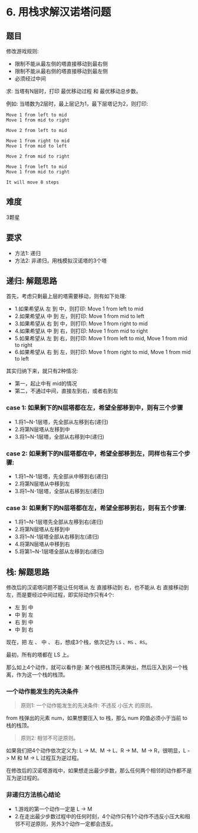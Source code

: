 # 6. 用栈求解汉诺塔问题

## 题目
修改游戏规则: 
* 限制不能从最左侧的塔直接移动到最右侧
* 限制不能从最右侧的塔直接移动到最左侧
* 必须经过中间

求: 当塔有N层时，打印 最优移动过程 和 最优移动总步数。


例如: 当塔数为2层时，最上层记为1，最下层塔记为2，则打印:
```text
Move 1 from left to mid
Move 1 from mid to right

Move 2 from left to mid

Move 1 from right to mid
Move 1 from mid to left

Move 2 from mid to right

Move 1 from left to mid
Move 1 from mid to right

It will move 8 steps
```

## 难度
3颗星


## 要求
* 方法1: 递归
* 方法2: 非递归，用栈模拟汉诺塔的3个塔


## 递归: 解题思路
首先，考虑只剩最上层的塔需要移动，则有如下处理:
* 1.如果希望从 左 到 中，则打印: Move 1 from left to mid
* 2.如果希望从 中 到 左，则打印: Move 1 from mid to left
* 3.如果希望从 右 到 中，则打印: Move 1 from right to mid
* 4.如果希望从 中 到 右，则打印: Move 1 from mid to right
* 5.如果希望从 左 到 右，则打印: Move 1 from left to mid, Move 1 from mid to right
* 6.如果希望从 右 到 左，则打印: Move 1 from right to mid, Move 1 from mid to left

其实归纳下来，就只有2种情况:
* 第一，起止中有 mid的情况
* 第二，不通过中间，直接左到右，或者右到左

### case 1: 如果剩下的N层塔都在左，希望全部移到中，则有三个步骤
* 1.将1~N-1层塔，先全部从左移到右(递归)
* 2.将第N层塔从左移到中
* 3.将1~N-1层塔，全部从右移到中(递归)

### case 2: 如果剩下的N层塔都在中，希望全部移到左，同样也有三个步骤:
* 1.将1~N-1层塔，先全部从中移到右(递归)
* 2.将第N层塔从中移到左
* 3.将1~N-1层塔，全部从右移到左(递归)

### case 3: 如果剩下的N层塔都在左，希望全部移到右，则有五个步骤:
* 1.将1~N-1层塔先全部从左移到右(递归)
* 2.将第N层塔从左移到中
* 3.将1~N-1层塔全部从右移到左(递归)
* 4.将第N层塔从中移到右
* 5.将第1~N-1层塔全部从左移到右(递归)


## 栈: 解题思路

修改后的汉诺塔问题不能让任何塔从 左 直接移动到 右，也不能从 右 直接移动到左，而是要经过中间过程，即实际动作只有4个:
* 左 到 中
* 中 到 左
* 右 到 中
* 中 到 右

现在，把 左 、 中 、 右，想成3个栈，依次记为 `LS` 、`MS` 、`RS`。

最初，所有的塔都在 LS 上。

那么如上4个动作，就可以看作是: 某个栈把栈顶元素弹出，然后压入到另一个栈离，作为这一个栈的栈顶。

### 一个动作能发生的先决条件
> 原则1: 一个动作能发生的先决条件: 不违反 小压大 的原则。

from 栈弹出的元素 num，如果想要压入 to 栈，那么 num 的值必须小于当前 to 栈的栈顶。

> 原则2: 相邻不可逆原则。

如果我们把4个动作依次定义为: L -> M、M -> L、R -> M、M -> R，很明显，L -> M 和 M -> L 过程互为逆过程。

在修改后的汉诺塔游戏中，如果想走出最少步数，那么任何两个相邻的动作都不是互为逆过程的。


### 非递归方法核心结论
* 1.游戏的第一个动作一定是 L -> M
* 2.在走出最少步数过程中的任何时刻，4个动作只有1个动作不违反小压大和相邻不可逆原则，另外3个动作一定都会违反。
